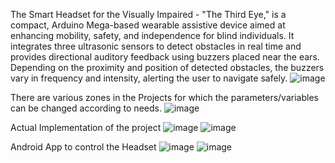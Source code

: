 The Smart Headset for the Visually Impaired - "The Third Eye," is a compact, Arduino Mega-based wearable assistive device aimed at enhancing mobility, safety, and independence for blind individuals. It integrates three ultrasonic sensors to detect obstacles in real time and provides directional auditory feedback using buzzers placed near the ears. Depending on the proximity and position of detected obstacles, the buzzers vary in frequency and intensity, alerting the user to navigate safely.
![image](https://github.com/user-attachments/assets/7a45f2ed-4cdb-40a2-8e6f-e6e09a198017)

There are various zones in the Projects for which the parameters/variables can be changed according to needs.
![image](https://github.com/user-attachments/assets/950b1b53-1256-4daa-b72c-b01aa5e3f2ee)

Actual Implementation of the project
![image](https://github.com/user-attachments/assets/1b7cae4d-6b93-47f8-8230-7dbfa167f495)
![image](https://github.com/user-attachments/assets/b67c22a5-8029-498b-9314-4d2db0c07c31)

Android App to control the Headset
![image](https://github.com/user-attachments/assets/668b48ad-793a-49c7-9dd6-03b0825b42c5)
![image](https://github.com/user-attachments/assets/24148b44-a7e9-4c52-94a9-acba5c7af88f)
